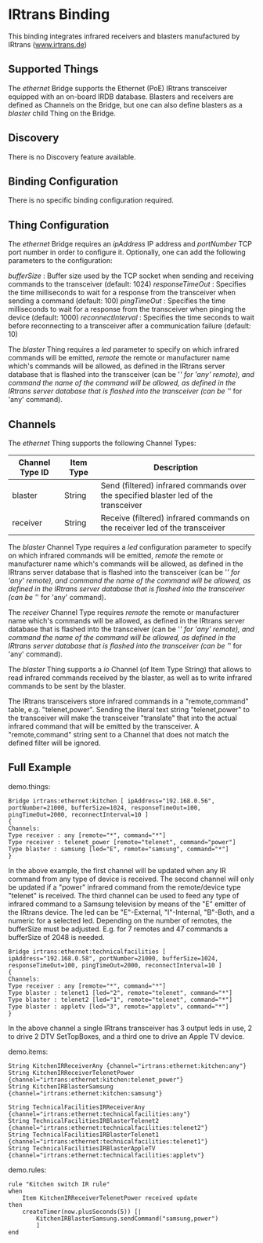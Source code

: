 # IRtrans Binding

This binding integrates infrared receivers and blasters manufactured by IRtrans (www.irtrans.de)

## Supported Things

The *ethernet* Bridge supports the Ethernet (PoE) IRtrans transceiver equipped with an on-board IRDB database. Blasters and receivers are defined as Channels on the Bridge, but one can also define blasters as a *blaster* child Thing on the Bridge.

## Discovery

There is no Discovery feature available.

## Binding Configuration

There is no specific binding configuration required.

## Thing Configuration

The *ethernet* Bridge requires an *ipAddress* IP address and *portNumber* TCP port number in order to configure it. Optionally, one can add the following parameters to the configuration:

*bufferSize* : Buffer size used by the TCP socket when sending and receiving commands to the transceiver (default: 1024)
*responseTimeOut* : Specifies the time milliseconds to wait for a response from the transceiver when sending a command (default: 100)
*pingTimeOut* : Specifies the time milliseconds to wait for a response from the transceiver when pinging the device (default: 1000)
*reconnectInterval* : Specifies the time seconds to wait before reconnecting to a transceiver after a communication failure (default: 10)

The *blaster* Thing requires a *led* parameter to specify on which infrared commands will be emitted, *remote* the remote or manufacturer name which's commands will be allowed, as defined in the IRtrans server database that is flashed into the transceiver (can be '*' for 'any' remote), and *command* the name of the command will be allowed, as defined in the IRtrans server database that is flashed into the transceiver (can be '*' for 'any' command).

## Channels

The *ethernet* Thing supports the following Channel Types:

| Channel Type ID | Item Type | Description                                                                         |
|-----------------|-----------|-------------------------------------------------------------------------------------|
| blaster         | String    | Send (filtered) infrared commands over the specified blaster led of the transceiver |
| receiver        | String    | Receive (filtered) infrared commands on the receiver led of the transceiver         |

The *blaster* Channel Type requires a *led* configuration parameter to specify on which infrared commands will be emitted, *remote* the remote or manufacturer name which's commands will be allowed, as defined in the IRtrans server database that is flashed into the transceiver (can be '*' for 'any' remote), and *command* the name of the command will be allowed, as defined in the IRtrans server database that is flashed into the transceiver (can be '*' for 'any' command).

The *receiver* Channel Type requires *remote* the remote or manufacturer name which's commands will be allowed, as defined in the IRtrans server database that is flashed into the transceiver (can be '*' for 'any' remote), and *command* the name of the command will be allowed, as defined in the IRtrans server database that is flashed into the transceiver (can be '*' for 'any' command).

The *blaster* Thing supports a *io* Channel (of Item Type String) that allows to read infrared commands received by the blaster, as well as to write infrared commands to be sent by the blaster.

The IRtrans transceivers store infrared commands in a "remote,command" table, e.g. "telenet,power". Sending the literal text string "telenet,power" to the transceiver will make the transceiver "translate" that into the actual infrared command that will be emitted by the transceiver.  A "remote,command" string sent to a Channel that does not match the defined filter will be ignored. 

## Full Example

demo.things:

```
Bridge irtrans:ethernet:kitchen [ ipAddress="192.168.0.56", portNumber=21000, bufferSize=1024, responseTimeOut=100, pingTimeOut=2000, reconnectInterval=10 ]
{
Channels:
Type receiver : any [remote="*", command="*"]
Type receiver : telenet_power [remote="telenet", command="power"]
Type blaster : samsung [led="E", remote="samsung", command="*"]
}
```

In the above example, the first channel will be updated when any IR command from any type of device is received. The second channel will only be updated if a "power" infrared command from the remote/device type "telenet" is received. The third channel can be used to feed any type of infrared command to a Samsung television by means of the "E" emitter of the IRtrans device.
The led can be "E"-External, "I"-Internal, "B"-Both, and a numeric for a selected led.
Depending on the number of remotes, the bufferSize must be adjusted. E.g. for 7 remotes and 47 commands a bufferSize of 2048 is needed.

```
Bridge irtrans:ethernet:technicalfacilities [ ipAddress="192.168.0.58", portNumber=21000, bufferSize=1024, responseTimeOut=100, pingTimeOut=2000, reconnectInterval=10 ]
{
Channels:
Type receiver : any [remote="*", command="*"]
Type blaster : telenet1 [led="2", remote="telenet", command="*"]
Type blaster : telenet2 [led="1", remote="telenet", command="*"]
Type blaster : appletv [led="3", remote="appletv", command="*"]
}
```

In the above channel a single IRtrans transceiver has 3 output leds in use, 2 to drive 2 DTV SetTopBoxes, and a third one to drive an Apple TV device.

demo.items:

```
String KitchenIRReceiverAny {channel="irtrans:ethernet:kitchen:any"}
String KitchenIRReceiverTelenetPower {channel="irtrans:ethernet:kitchen:telenet_power"}
String KitchenIRBlasterSamsung {channel="irtrans:ethernet:kitchen:samsung"}

String TechnicalFacilitiesIRReceiverAny {channel="irtrans:ethernet:technicalfacilities:any"}
String TechnicalFacilitiesIRBlasterTelenet2 {channel="irtrans:ethernet:technicalfacilities:telenet2"}
String TechnicalFacilitiesIRBlasterTelenet1 {channel="irtrans:ethernet:technicalfacilities:telenet1"}
String TechnicalFacilitiesIRBlasterAppleTV {channel="irtrans:ethernet:technicalfacilities:appletv"}
```

demo.rules:

```
rule "Kitchen switch IR rule"
when
    Item KitchenIRReceiverTelenetPower received update 
then
    createTimer(now.plusSeconds(5)) [|
        KitchenIRBlasterSamsung.sendCommand("samsung,power")
        ]
end
```
